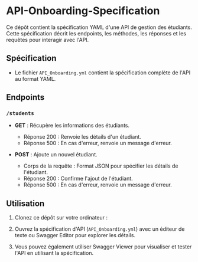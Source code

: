 # API-Onboarding-Specification

Ce dépôt contient la spécification YAML d'une API de gestion des étudiants. Cette spécification décrit les endpoints,
les méthodes, les réponses et les requêtes pour interagir avec l'API.

## Spécification

- Le fichier `API_Onboarding.yml` contient la spécification complète de l'API au format YAML.

## Endpoints

### `/students`

- **GET** : Récupère les informations des étudiants.
  - Réponse 200 : Renvoie les détails d'un étudiant.
  - Réponse 500 : En cas d'erreur, renvoie un message d'erreur.

- **POST** : Ajoute un nouvel étudiant.
  - Corps de la requête : Format JSON pour spécifier les détails de l'étudiant.
  - Réponse 200 : Confirme l'ajout de l'étudiant.
  - Réponse 500 : En cas d'erreur, renvoie un message d'erreur.

## Utilisation

1. Clonez ce dépôt sur votre ordinateur :

2. Ouvrez la spécification d'API (`API_Onboarding.yml`) avec un éditeur de texte ou Swagger Editor pour explorer les détails.

3. Vous pouvez également utiliser Swagger Viewer pour visualiser et tester l'API en utilisant la spécification.


